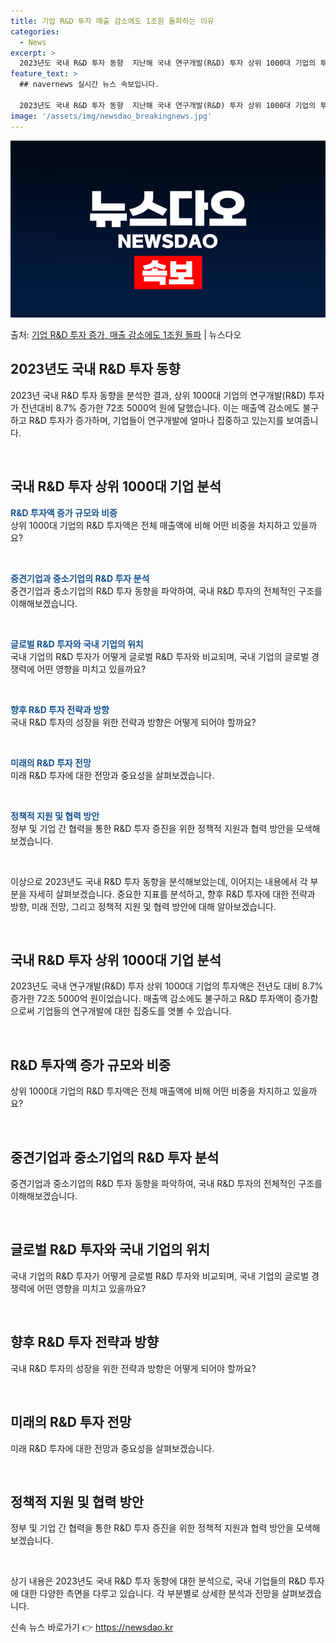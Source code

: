```yaml
---
title: 기업 R&D 투자 매출 감소에도 1조원 돌파하는 이유
categories:
  - News
excerpt: >
  2023년도 국내 R&D 투자 동향  지난해 국내 연구개발(R&D) 투자 상위 1000대 기업의 투자액은 전…
feature_text: >
  ## navernews 실시간 뉴스 속보입니다.

  2023년도 국내 R&D 투자 동향  지난해 국내 연구개발(R&D) 투자 상위 1000대 기업의 투자액은 전…
image: '/assets/img/newsdao_breakingnews.jpg'
---
```


![뉴스다오 속보](/assets/img/newsdao_breakingnews.jpg)

<p>출처: <a href="https://newsdao.kr/4373" rel="dofollow">기업 R&D 투자 증가, 매출 감소에도 1조원 돌파</a> | 뉴스다오</p>

<h2 data-ke-size="size26">2023년도 국내 R&D 투자 동향</h2>
2023년 국내 R&D 투자 동향을 분석한 결과, 상위 1000대 기업의 연구개발(R&D) 투자가 전년대비 8.7% 증가한 72조 5000억 원에 달했습니다. 이는 매출액 감소에도 불구하고 R&D 투자가 증가하며, 기업들이 연구개발에 얼마나 집중하고 있는지를 보여줍니다.

<p data-ke-size="size16">&nbsp;</p>

<h2 data-ke-size="size24">국내 R&D 투자 상위 1000대 기업 분석</h2>
<b><span style="color: #1a5490;">R&D 투자액 증가 규모와 비중</span></b><br>
상위 1000대 기업의 R&D 투자액은 전체 매출액에 비해 어떤 비중을 차지하고 있을까요? 

<p data-ke-size="size16">&nbsp;</p>

<b><span style="color: #1a5490;">중견기업과 중소기업의 R&D 투자 분석</span></b><br>
중견기업과 중소기업의 R&D 투자 동향을 파악하여, 국내 R&D 투자의 전체적인 구조를 이해해보겠습니다.

<p data-ke-size="size16">&nbsp;</p>

<b><span style="color: #1a5490;">글로벌 R&D 투자와 국내 기업의 위치</span></b><br>
국내 기업의 R&D 투자가 어떻게 글로벌 R&D 투자와 비교되며, 국내 기업의 글로벌 경쟁력에 어떤 영향을 미치고 있을까요?

<p data-ke-size="size16">&nbsp;</p>

<b><span style="color: #1a5490;">향후 R&D 투자 전략과 방향</span></b><br>
국내 R&D 투자의 성장을 위한 전략과 방향은 어떻게 되어야 할까요? 

<p data-ke-size="size16">&nbsp;</p>

<b><span style="color: #1a5490;">미래의 R&D 투자 전망</span></b><br>
미래 R&D 투자에 대한 전망과 중요성을 살펴보겠습니다.

<p data-ke-size="size16">&nbsp;</p>

<b><span style="color: #1a5490;">정책적 지원 및 협력 방안</span></b><br>
정부 및 기업 간 협력을 통한 R&D 투자 증진을 위한 정책적 지원과 협력 방안을 모색해보겠습니다.

<p data-ke-size="size16">&nbsp;</p>

이상으로 2023년도 국내 R&D 투자 동향을 분석해보았는데, 이어지는 내용에서 각 부분을 자세히 살펴보겠습니다. 중요한 지표를 분석하고, 향후 R&D 투자에 대한 전략과 방향, 미래 전망, 그리고 정책적 지원 및 협력 방안에 대해 알아보겠습니다. 

<p data-ke-size="size16">&nbsp;</p>

<h2 data-ke-size="size26">국내 R&D 투자 상위 1000대 기업 분석</h2>
2023년도 국내 연구개발(R&D) 투자 상위 1000대 기업의 투자액은 전년도 대비 8.7% 증가한 72조 5000억 원이었습니다. 매출액 감소에도 불구하고 R&D 투자액이 증가함으로써 기업들의 연구개발에 대한 집중도를 엿볼 수 있습니다.

<p data-ke-size="size16">&nbsp;</p>

<h2 data-ke-size="size24">R&D 투자액 증가 규모와 비중</h2>
상위 1000대 기업의 R&D 투자액은 전체 매출액에 비해 어떤 비중을 차지하고 있을까요?

<p data-ke-size="size16">&nbsp;</p>

<h2 data-ke-size="size24">중견기업과 중소기업의 R&D 투자 분석</h2>
중견기업과 중소기업의 R&D 투자 동향을 파악하여, 국내 R&D 투자의 전체적인 구조를 이해해보겠습니다.

<p data-ke-size="size16">&nbsp;</p>

<h2 data-ke-size="size24">글로벌 R&D 투자와 국내 기업의 위치</h2>
국내 기업의 R&D 투자가 어떻게 글로벌 R&D 투자와 비교되며, 국내 기업의 글로벌 경쟁력에 어떤 영향을 미치고 있을까요?

<p data-ke-size="size16">&nbsp;</p>

<h2 data-ke-size="size24">향후 R&D 투자 전략과 방향</h2>
국내 R&D 투자의 성장을 위한 전략과 방향은 어떻게 되어야 할까요?

<p data-ke-size="size16">&nbsp;</p>

<h2 data-ke-size="size24">미래의 R&D 투자 전망</h2>
미래 R&D 투자에 대한 전망과 중요성을 살펴보겠습니다.

<p data-ke-size="size16">&nbsp;</p>

<h2 data-ke-size="size24">정책적 지원 및 협력 방안</h2>
정부 및 기업 간 협력을 통한 R&D 투자 증진을 위한 정책적 지원과 협력 방안을 모색해보겠습니다.

<p data-ke-size="size16">&nbsp;</p>

상기 내용은 2023년도 국내 R&D 투자 동향에 대한 분석으로, 국내 기업들의 R&D 투자에 대한 다양한 측면을 다루고 있습니다. 각 부분별로 상세한 분석과 전망을 살펴보겠습니다. 

신속 뉴스 바로가기 👉 <a href="https://newsdao.kr" rel="dofollow">https://newsdao.kr</a>


